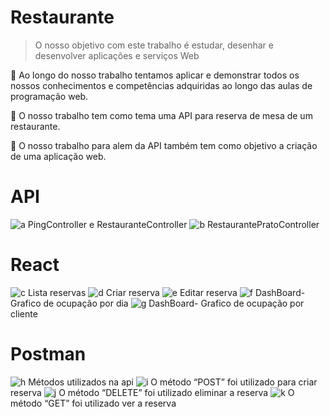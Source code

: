 # Restaurante

>	O nosso objetivo com este trabalho é estudar, desenhar e desenvolver aplicações e serviços Web

	Ao longo do nosso trabalho tentamos aplicar e demonstrar todos os nossos conhecimentos e competências adquiridas ao longo das aulas de programação web.

	O nosso trabalho tem como tema uma API para reserva de mesa de um restaurante.

	O nosso trabalho para alem da API também tem como objetivo a criação de uma aplicação web.

# API

![a](https://user-images.githubusercontent.com/83921757/123972626-ef78a780-d9b2-11eb-83e1-c612008e19df.png)
PingController e RestauranteController
![b](https://user-images.githubusercontent.com/83921757/123973294-8fcecc00-d9b3-11eb-88db-82cf0a5d576b.png)
RestaurantePratoController

# React

![c](https://user-images.githubusercontent.com/83921757/123973298-90676280-d9b3-11eb-83c7-2131b720525a.png)
Lista reservas
![d](https://user-images.githubusercontent.com/83921757/123973299-90676280-d9b3-11eb-8c97-aa6558830d22.png)
Criar reserva
![e](https://user-images.githubusercontent.com/83921757/123973302-90fff900-d9b3-11eb-8977-4eab31ba5ae8.png)
Editar reserva
![f](https://user-images.githubusercontent.com/83921757/123973303-90fff900-d9b3-11eb-97b7-df69de842c72.png)
DashBoard- Grafico de ocupação por dia
![g](https://user-images.githubusercontent.com/83921757/123973306-91988f80-d9b3-11eb-82bc-fd67a3bf09b0.png)
DashBoard- Grafico de ocupação por cliente

# Postman

![h](https://user-images.githubusercontent.com/83921757/123973308-91988f80-d9b3-11eb-9060-9e92d583e64d.png)
Métodos utilizados na api
![i](https://user-images.githubusercontent.com/83921757/123973310-91988f80-d9b3-11eb-9387-318bc9acf1fc.png)
O método “POST” foi utilizado para criar reserva 
![j](https://user-images.githubusercontent.com/83921757/123973312-92312600-d9b3-11eb-92b3-9f661e3696ad.png)
O método “DELETE” foi utilizado eliminar a reserva
![k](https://user-images.githubusercontent.com/83921757/123973315-92312600-d9b3-11eb-807a-a52f3d9429da.png)
O método “GET” foi utilizado ver a reserva

